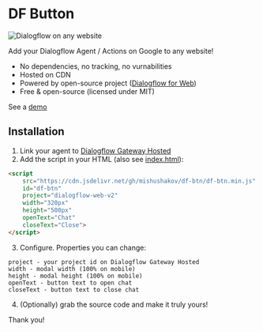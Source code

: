 # DF Button

![Dialogflow on any website](https://i.imgur.com/1Rzgibt.gif)

Add your Dialogflow Agent / Actions on Google to any website!

- No dependencies, no tracking, no vurnabilities
- Hosted on CDN
- Powered by open-source project ([Dialogflow for Web](https://github.com/mishushakov/dialogflow-web-v2))
- Free & open-source (licensed under MIT)

See a [demo](https://mishushakov.github.io/df-btn)

## Installation

1. Link your agent to [Dialogflow Gateway Hosted](http://dialogflow.cloud.ushakov.co)
2. Add the script in your HTML (also see [index.html](./index.html)):

```html
<script
    src="https://cdn.jsdelivr.net/gh/mishushakov/df-btn/df-btn.min.js"
    id="df-btn"
    project="dialogflow-web-v2"
    width="320px"
    height="500px"
    openText="Chat"
    closeText="Close">
</script>
```

3. Configure. Properties you can change:

```
project - your project id on Dialogflow Gateway Hosted
width - modal width (100% on mobile)
height - modal height (100% on mobile)
openText - button text to open chat
closeText - button text to close chat
```

4. (Optionally) grab the source code and make it truly yours!

Thank you!